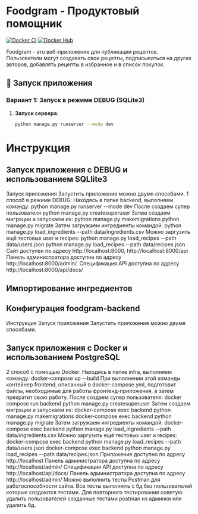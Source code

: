 # Foodgram - Продуктовый помощник

[![Docker CI](https://github.com/Daviiks/foodgram-st/actions/workflows/docker-image.yml/badge.svg)](https://github.com/Daviiks/foodgram-st/actions/workflows/docker-image.yml)
[![Docker Hub](https://img.shields.io/badge/Docker%20Hub-foodgram--backend-blue)](https://hub.docker.com/r/daviiel/foodgram-backend)

Foodgram - это веб-приложение для публикации рецептов. Пользователи могут создавать свои рецепты, подписываться на других авторов, добавлять рецепты в избранное и в список покупок.

## 🚀 Запуск приложения

### Вариант 1: Запуск в режиме DEBUG (SQLite3)

1. **Запуск сервера**:
   ```bash
   python manage.py runserver --mode dev
# Инструкция
## Запуск приложения c DEBUG и использованием SQLlite3
Запуск приложения
Запустить приложение можно двумя способами.
1 способ в режиме DEBUG: 
Находясь в папке backend, выполняем команду:
python manage.py runserver --mode dev
После создаем супер пользователя
python manage.py createsuperuser
Затем создаем миграции и запускаем их:
python manage.py makemigrations
python manage.py migrate
Затем загружаем ингредиенты командой:
python manage.py load_ingredients --path data/ingredients.csv
Можно заргузить ещё тестовых user и recipes:
python manage.py load_recipes --path data/users.json
python manage.py load_recipes --path data/recipes.json
Сайт доступен по адресу http://localhost:8000, http://localhost:8000/api
Панель администратора доступна по адресу http://localhost:8000/admin/.
Спецификация API доступна по адресу http://localhost:8000/api/docs/
## Импортирование ингредиентов
## Конфигурация foodgram-backend
Инструкция
Запуск приложения
Запустить приложение можно двумя способами.
## Запуск приложения c Docker и использованием PostgreSQL
2 способ с помощью Docker:
Находясь в папке infra, выполняем команду:
docker-compose up --build
При выполнении этой команды контейнер frontend, описанный в docker-compose.yml, подготовит файлы, необходимые для работы фронтенд-приложения, а затем прекратит свою работу.
После создаем супер пользователя:
docker compose run backend python manage.py createsuperuser
Затем создаем миграции и запускаем их:
docker-compose exec backend python manage.py makemigrations
docker-compose exec backend python manage.py migrate
Затем загружаем ингредиенты командой:
docker-compose exec backend python manage.py load_ingredients --path data/ingredients.csv
Можно заргузить ещё тестовых user и recipes:
docker-compose exec backend python manage.py load_recipes --path data/users.json
docker-compose exec backend python manage.py load_recipes --path data/recipes.json
Приложение доступно по адресу http://localhost
Панель администратора доступна по адресу http://localhost/admin/
Спецификация API доступна по адресу http://localhost/api/docs/
Панель администратора доступна по адресу http://localhost/admin/
Можно выполнить тесты Postman для работоспособности сайта. Все тесты выполнять с бд без пользователей которые создаются тестами. Для повторного тестирования советую удалить пользователей созданные тестами postman из админки или удалить бд.
